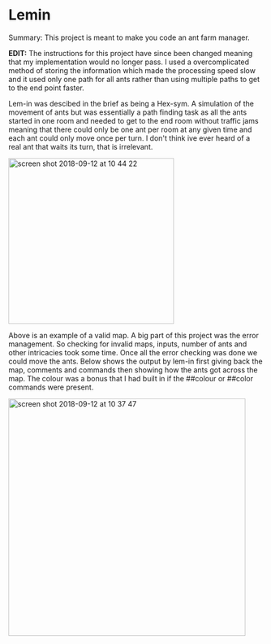 
# Lemin

Summary: This project is meant to make you code an ant farm manager.

**EDIT:** The instructions for this project have since been changed meaning that my implementation would no longer pass. I used a overcomplicated method of storing the information which made the processing speed slow and it used only one path for all ants rather than using multiple paths to get to the end point faster. 

Lem-in was descibed in the brief as being a Hex-sym. A simulation of the movement of ants but was essentially a path finding task
as all the ants started in one room and needed to get to the end room without traffic jams meaning that there could only be one ant per
room at any given time and each ant could only move once per turn. I don't think ive ever heard of a real ant that waits its turn, that 
is irrelevant. 

<img width="326" alt="screen shot 2018-09-12 at 10 44 22" src="https://user-images.githubusercontent.com/36439765/45413129-b4c5e900-b678-11e8-9500-5a3233fb55ce.png">

Above is an example of a valid map.
A big part of this project was the error management. So checking for invalid maps, inputs, number of ants and other intricacies took 
some time. Once all the error checking was done we could move the ants. 
Below shows the output by lem-in first giving back the map, comments and commands then showing how the ants got across the map.
The colour was a bonus that I had built in if the ##colour or ##color commands were present.

<img width="467" alt="screen shot 2018-09-12 at 10 37 47" src="https://user-images.githubusercontent.com/36439765/45412761-c6f35780-b677-11e8-8bbf-3115846733bc.png">
